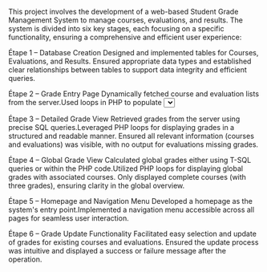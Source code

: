 This project involves the development of a web-based Student Grade Management System to manage courses, evaluations, and results. The system is divided into six key stages, each focusing on a specific functionality, ensuring a comprehensive and efficient user experience:

Étape 1 – Database Creation
Designed and implemented tables for Courses, Evaluations, and Results.
Ensured appropriate data types and established clear relationships between tables to support data integrity and efficient queries.

Étape 2 – Grade Entry Page
Dynamically fetched course and evaluation lists from the server.Used loops in PHP to populate <select> elements for efficient form management.
Validated grades before insertion, stored them in the Results table, and displayed a confirmation message upon successful submission.


Étape 3 – Detailed Grade View
Retrieved grades from the server using precise SQL queries.Leveraged PHP loops for displaying grades in a structured and readable manner.
Ensured all relevant information (courses and evaluations) was visible, with no output for evaluations missing grades.


Étape 4 – Global Grade View
Calculated global grades either using T-SQL queries or within the PHP code.Utilized PHP loops for displaying global grades with associated courses.
Only displayed complete courses (with three grades), ensuring clarity in the global overview.



Étape 5 – Homepage and Navigation Menu
Developed a homepage as the system's entry point.Implemented a navigation menu accessible across all pages for seamless user interaction.

Étape 6 – Grade Update Functionality
Facilitated easy selection and update of grades for existing courses and evaluations.
Ensured the update process was intuitive and displayed a success or failure message after the operation.

